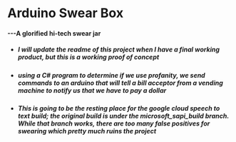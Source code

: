 # Arduino Swear Box
#### ---A glorified hi-tech swear jar

  * ##### I will update the readme of this project when I have a final working product, but this is a working proof of concept
  * ##### using a C# program to determine if we use profanity, we send commands to an arduino that will tell a bill acceptor from a vending machine to notify us that we have to pay a dollar

  * ##### This is going to be the resting place for the google cloud speech to text build; the original build is under the microsoft_sapi_build branch. While that branch works, there are too many false positives for swearing which pretty much ruins the project
